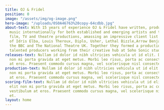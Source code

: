 ```yaml
---
title: OJ & Fridel
position: 0
image: "/assets/img/og-image.png"
hero-image: "/uploads/0S0A46763%20copy-64cdbb.jpg"
about-text: With 15 years of experience OJ & Fridel have written, produced and engineered
  music internationally for both established and emerging artists and to accompany
  film, TV and theatre productions, amassing an impressive client list between them
  of Idris Elba, Louis Theroux, Diplo, Usher, Lethal Bizzle,Arrow Benjamin, Lisa Stansfield,
  the BBC and The National Theatre UK. Together they formed a production team of young
  talented producers working from their creative hub at Soho Sonic studios
releases-text: Nullam id dolor id nibh ultricies vehicula ut id elit. Donec id elit
  non mi porta gravida at eget metus. Morbi leo risus, porta ac consectetur ac, vestibulum
  at eros. Praesent commodo cursus magna, vel scelerisque nisl consectetur et.
production-text: Nullam id dolor id nibh ultricies vehicula ut id elit. Donec id elit
  non mi porta gravida at eget metus. Morbi leo risus, porta ac consectetur ac, vestibulum
  at eros. Praesent commodo cursus magna, vel scelerisque nisl consectetur et.
scoring-film-text: Nullam id dolor id nibh ultricies vehicula ut id elit. Donec id
  elit non mi porta gravida at eget metus. Morbi leo risus, porta ac consectetur ac,
  vestibulum at eros. Praesent commodo cursus magna, vel scelerisque nisl consectetur
  et.
layout: home
---
```


